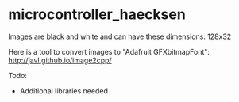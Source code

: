 # microcontroller_haecksen

Images are black and white and can have these dimensions: 128x32 

Here is a tool to convert images to "Adafruit GFXbitmapFont":
http://javl.github.io/image2cpp/

Todo:
- Additional libraries needed
